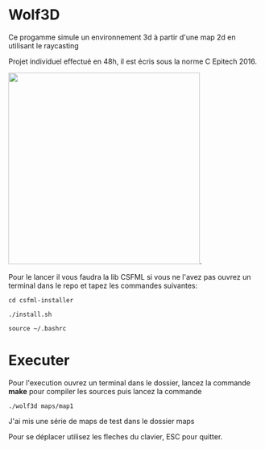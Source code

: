 # Wolf3D

Ce progamme simule un environnement 3d à partir d'une map 2d en utilisant le raycasting

Projet individuel effectué en 48h, il est écris sous la norme C Epitech 2016.

<img src="https://image.prntscr.com/image/PopWT_3NRkaydTsiSKlKZw.png" width="380">.

Pour le lancer il vous faudra la lib CSFML si vous ne l'avez pas ouvrez un terminal dans le repo et tapez les commandes suivantes:

``cd csfml-installer``

``./install.sh``

``source ~/.bashrc``

# Executer
Pour l'execution ouvrez un terminal dans le dossier, lancez la commande **make** pour compiler les sources puis lancez la commande 

``./wolf3d maps/map1``

J'ai mis une série de maps de test dans le dossier maps

Pour se déplacer utilisez les fleches du clavier, ESC pour quitter.
